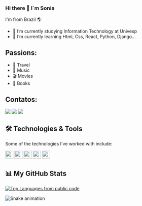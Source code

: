 ### Hi there 👋 I´m Sonia 

I'm from Brazil 🌎

- 🔭 I’m currently studying Information Technology at Univesp
- 🌱 I’m currently learning Html, Css, React, Python, Django...

## Passions:

- 🗽 Travel
- 🎼 Music
- 🎬 Movies
- 📕 Books

## Contatos:

<div>
<a href="https://instagram.com/sonia_m_barros" target="_blank"><img src="https://img.shields.io/badge/-Instagram-%23E4405F?style=for-the-badge&logo=instagram&logoColor=white" target="_blank"></a>
<a href = "mailto:contato@soniamagosso@protonmail.com"><img src="https://img.shields.io/badge/Gmail-D14836?style=for-the-badge&logo=gmail&logoColor=white" target="_blank"></a>
<a href="https://www.linkedin.com/in/sonia-magosso" target="_blank"><img src="https://img.shields.io/badge/-LinkedIn-%230077B5?style=for-the-badge&logo=linkedin&logoColor=white" target="_blank"></a>   
</div>

## 🛠️ Technologies & Tools

Some of the technologies I've worked with include:

<div>
<img src="https://cdn.jsdelivr.net/gh/devicons/devicon/icons/python/python-original.svg" height="25"/>
<img src="https://img.shields.io/badge/-HTML5-E34F26?logo=HTML5&logoColor=white&style=flat" height="25"/>
<img src="https://img.shields.io/badge/-CSS3-1572B6?logo=css3&logoColor=white&style=flat" height="25"/>
<img src="https://img.shields.io/badge/-React-61DAFB?logo=react&logoColor=white&style=flat" height="25"/>
<img src="https://img.shields.io/badge/-Git-F05032?logo=git&logoColor=white&style=flat" height="25"/>
</div>


## 📊 My GitHub Stats


[![Top Languages from public code](https://github-readme-stats.vercel.app/api/top-langs/?username=soniamedeiros&layout=compact&theme=dracula)](https://github.com/anuraghazra/github-readme-stats)

![Snake animation](https://github.com/soniamedeiros/soniamedeiros/blob/output/github-contribution-grid-snake.svg)

